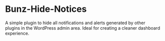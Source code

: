 # Bunz-Hide-Notices
A simple plugin to hide all notifications and alerts generated by other plugins in the WordPress admin area. Ideal for creating a cleaner dashboard experience.
